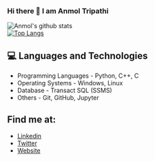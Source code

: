 ### Hi there 👋 I am Anmol Tripathi
![Anmol's github stats](https://github-readme-stats.vercel.app/api?username=anmol-tripathi&show_icons=true)<br>
[![Top Langs](https://github-readme-stats.vercel.app/api/top-langs/?username=anmol-tripathi&layout=compact)](https://github.com/anmol-tripathi)
## 💻 Languages and Technologies
- Programming Languages - Python, C++, C
- Operating Systems - Windows, Linux
- Database - Transact SQL (SSMS)
- Others - Git, GitHub, Jupyter

## Find me at:
 - [Linkedin](https://www.linkedin.com/in/at007)
 - [Twitter](https://www.twitter.com/_anmoltripathi)
 - [Website](http://anmol-tripathi.github.io)
